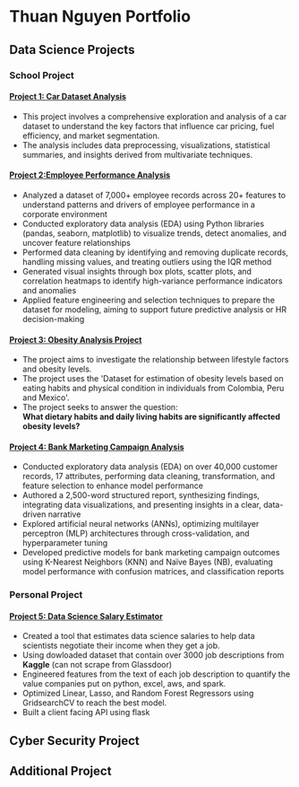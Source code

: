 # Thuan Nguyen Portfolio

## Data Science Projects 

### School Project

#### [Project 1: Car Dataset Analysis](https://github.com/NguyenThuan-data/School_Project_1_Car_Analysis-)
* This project involves a comprehensive exploration and analysis of a car dataset to understand the key factors that influence car pricing, fuel efficiency, and market segmentation.
* The analysis includes data preprocessing, visualizations, statistical summaries, and insights derived from multivariate techniques.

#### [Project 2:Employee Performance Analysis](https://github.com/NguyenThuan-data/School_Project_2_Employee_Performance_Analysis)
* Analyzed a dataset of 7,000+ employee records across 20+ features to understand patterns and drivers of employee performance in a corporate environment
* Conducted exploratory data analysis (EDA) using Python libraries (pandas, seaborn, matplotlib) to visualize trends, detect anomalies, and uncover feature relationships
* Performed data cleaning by identifying and removing duplicate records, handling missing values, and treating outliers using the IQR method
* Generated visual insights through box plots, scatter plots, and correlation heatmaps to identify high-variance performance indicators and anomalies
* Applied feature engineering and selection techniques to prepare the dataset for modeling, aiming to support future predictive analysis or HR decision-making

#### [Project 3: Obesity Analysis Project](https://github.com/NguyenThuan-data/School_Project_3_ObesityAnalysis)
* The project aims to investigate the relationship between lifestyle factors and obesity levels.
* The project uses the 'Dataset for estimation of obesity levels based on eating habits and physical condition in individuals from Colombia, Peru and Mexico'.
* The project seeks to answer the question:  
**What dietary habits and daily living habits are significantly affected obesity levels?**

#### [Project 4: Bank Marketing Campaign Analysis](https://github.com/NguyenThuan-data/School_Project_4_Bank_Analysis)
*	Conducted exploratory data analysis (EDA) on over 40,000 customer records, 17 attributes, performing data cleaning, transformation, and feature selection to enhance model performance
*	Authored a 2,500-word structured report, synthesizing findings, integrating data visualizations, and presenting insights in a clear, data-driven narrative
*	Explored artificial neural networks (ANNs), optimizing multilayer perceptron (MLP) architectures through cross-validation, and hyperparameter tuning
*	Developed predictive models for bank marketing campaign outcomes using K-Nearest Neighbors (KNN) and Naïve Bayes (NB), evaluating model performance with confusion matrices, and classification reports

### Personal Project

#### [Project 5: Data Science Salary Estimator](https://github.com/NguyenThuan-data/ds_salary_proj)
* Created a tool that estimates data science salaries to help data scientists negotiate their income when they get a job.
* Using dowloaded dataset that contain over 3000 job descriptions from **Kaggle** (can not scrape from Glassdoor)
* Engineered features from the text of each job description to quantify the value companies put on python, excel, aws, and spark. 
* Optimized Linear, Lasso, and Random Forest Regressors using GridsearchCV to reach the best model. 
* Built a client facing API using flask



## Cyber Security Project
## Additional Project
